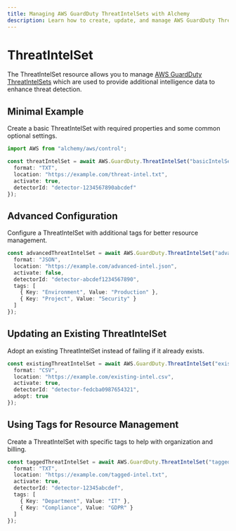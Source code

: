 ```yaml
---
title: Managing AWS GuardDuty ThreatIntelSets with Alchemy
description: Learn how to create, update, and manage AWS GuardDuty ThreatIntelSets using Alchemy Cloud Control.
---
```


# ThreatIntelSet

The ThreatIntelSet resource allows you to manage [AWS GuardDuty ThreatIntelSets](https://docs.aws.amazon.com/guardduty/latest/userguide/) which are used to provide additional intelligence data to enhance threat detection.

## Minimal Example

Create a basic ThreatIntelSet with required properties and some common optional settings.

```ts
import AWS from "alchemy/aws/control";

const threatIntelSet = await AWS.GuardDuty.ThreatIntelSet("basicIntelSet", {
  format: "TXT",
  location: "https://example.com/threat-intel.txt",
  activate: true,
  detectorId: "detector-1234567890abcdef"
});
```

## Advanced Configuration

Configure a ThreatIntelSet with additional tags for better resource management.

```ts
const advancedThreatIntelSet = await AWS.GuardDuty.ThreatIntelSet("advancedIntelSet", {
  format: "JSON",
  location: "https://example.com/advanced-intel.json",
  activate: false,
  detectorId: "detector-abcdef1234567890",
  tags: [
    { Key: "Environment", Value: "Production" },
    { Key: "Project", Value: "Security" }
  ]
});
```

## Updating an Existing ThreatIntelSet

Adopt an existing ThreatIntelSet instead of failing if it already exists.

```ts
const existingThreatIntelSet = await AWS.GuardDuty.ThreatIntelSet("existingIntelSet", {
  format: "CSV",
  location: "https://example.com/existing-intel.csv",
  activate: true,
  detectorId: "detector-fedcba0987654321",
  adopt: true
});
```

## Using Tags for Resource Management

Create a ThreatIntelSet with specific tags to help with organization and billing.

```ts
const taggedThreatIntelSet = await AWS.GuardDuty.ThreatIntelSet("taggedIntelSet", {
  format: "TXT",
  location: "https://example.com/tagged-intel.txt",
  activate: true,
  detectorId: "detector-12345abcdef",
  tags: [
    { Key: "Department", Value: "IT" },
    { Key: "Compliance", Value: "GDPR" }
  ]
});
```